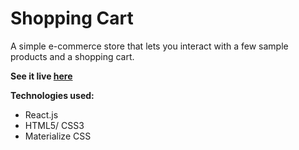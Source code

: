 # Shopping Cart
 
A simple e-commerce store that lets you interact with a few sample products and a shopping cart. 

<strong> See it live <a href='https://ericjr688.github.io/shopping-cart'>here</a></strong>

<strong>Technologies used:</strong>
<ul>
<li>React.js</li>
<li>HTML5/ CSS3</li>
<li>Materialize CSS</li>
</ul>
